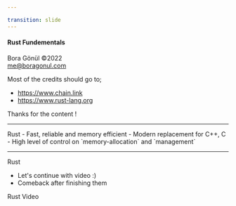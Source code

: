 ```yaml
---

transition: slide
---
```


<grid align="left">

#### Rust Fundementals <!-- element style="color: cyan" -->


Bora Gönül ©2022  
me@boragonul.com

Most of the credits should go to;

- https://www.chain.link
- https://www.rust-lang.org

Thanks for the content !<!-- element style="color: yellow" -->

</grid>

---

<grid align="left">
Rust <!--element style="color: cyan" -->
- Fast, reliable and memory efficient
- Modern replacement for C++, C
- High level of control on `memory-allocation` and `management`
</grid>

---

<grid align="left">
Rust <!--element style="color: cyan" -->

- Let's continue with video :)
- Comeback after finishing them

Rust Video <!--element style="color: yellow" -->  
</grid>